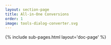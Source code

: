 ```yaml
---
layout: section-page
title: All-in-One Conversions
order: 1
image: tools-dialog-converter.svg
---
```


{% include sub-pages.html layout='doc-page' %}
